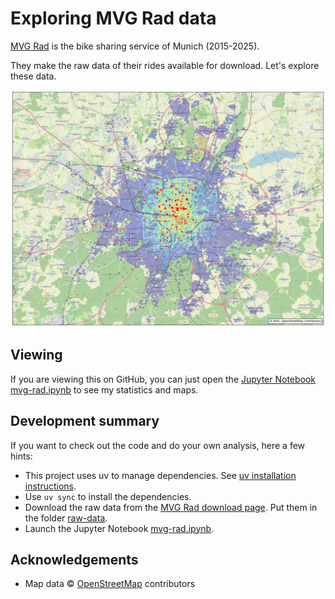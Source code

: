 # Exploring MVG Rad data

[MVG Rad](https://www.mvg.de/ueber-die-mvg/unsere-fahrzeuge/mvg-rad.html) is the bike sharing service of Munich (2015-2025).

They make the raw data of their rides available for download.
Let's explore these data.

![Heat map of MVG Rad usage 2015-2023](images/mvg-rad-heatmap.jpg)

## Viewing

If you are viewing this on GitHub, you can just open the [Jupyter Notebook mvg-rad.ipynb](mvg-rad.ipynb) to see my statistics and maps.
  
## Development summary

If you want to check out the code and do your own analysis, here a few hints:

* This project uses uv to manage dependencies.
  See [uv installation instructions](https://docs.astral.sh/uv/getting-started/installation/).
* Use `uv sync` to install the dependencies.
* Download the raw data from the [MVG Rad download page](https://www.mvg.de/ueber-die-mvg/unsere-fahrzeuge/mvg-rad/mvg-rad-rohdaten.html).
  Put them in the folder [raw-data](raw-data/Readme.md).
* Launch the Jupyter Notebook [mvg-rad.ipynb](mvg-rad.ipynb).

## Acknowledgements

* Map data © [OpenStreetMap](https://www.openstreetmap.org/copyright) contributors
